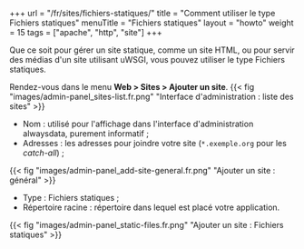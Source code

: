 +++
url = "/fr/sites/fichiers-statiques/"
title = "Comment utiliser le type Fichiers statiques"
menuTitle = "Fichiers statiques"
layout = "howto"
weight = 15
tags = ["apache", "http", "site"]
+++

Que ce soit pour gérer un site statique, comme un site HTML, ou pour servir des médias d'un site utilisant uWSGI, vous pouvez utiliser le type Fichiers statiques.

Rendez-vous dans le menu **Web > Sites > Ajouter un site**.
{{< fig "images/admin-panel_sites-list.fr.png" "Interface d'administration : liste des sites" >}}

- Nom : utilisé pour l'affichage dans l'interface d'administration alwaysdata, purement informatif ;
- Adresses : les adresses pour joindre votre site (`*.exemple.org` pour les _catch-all_) ;

{{< fig "images/admin-panel_add-site-general.fr.png" "Ajouter un site : général" >}}

- Type : Fichiers statiques ;
- Répertoire racine : répertoire dans lequel est placé votre application.

{{< fig "images/admin-panel_static-files.fr.png" "Ajouter un site : Fichiers statiques" >}}
